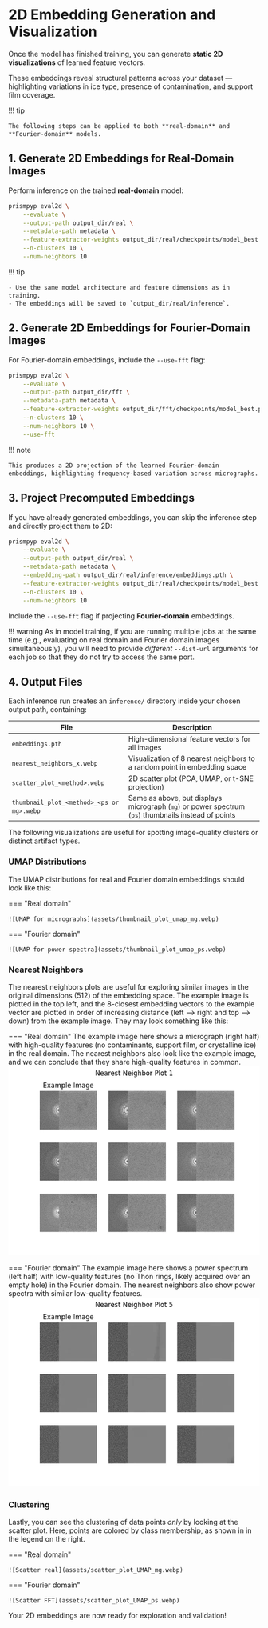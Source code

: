 # 2D Embedding Generation and Visualization

Once the model has finished training, you can generate **static 2D visualizations** of learned feature vectors.  

These embeddings reveal structural patterns across your dataset — highlighting variations in ice type, presence of contamination, and support film coverage.

!!! tip

    The following steps can be applied to both **real-domain** and **Fourier-domain** models.

## 1. Generate 2D Embeddings for Real-Domain Images

Perform inference on the trained **real-domain** model:

```bash
prismpyp eval2d \
    --evaluate \
    --output-path output_dir/real \
    --metadata-path metadata \
    --feature-extractor-weights output_dir/real/checkpoints/model_best.pth.tar \
    --n-clusters 10 \
    --num-neighbors 10
```

!!! tip

    - Use the same model architecture and feature dimensions as in training.  
    - The embeddings will be saved to `output_dir/real/inference`.

## 2. Generate 2D Embeddings for Fourier-Domain Images

For Fourier-domain embeddings, include the `--use-fft` flag:

```bash
prismpyp eval2d \
    --evaluate \
    --output-path output_dir/fft \
    --metadata-path metadata \
    --feature-extractor-weights output_dir/fft/checkpoints/model_best.pth.tar \
    --n-clusters 10 \
    --num-neighbors 10 \
    --use-fft
```

!!! note

    This produces a 2D projection of the learned Fourier-domain embeddings, highlighting frequency-based variation across micrographs.

## 3. Project Precomputed Embeddings

If you have already generated embeddings, you can skip the inference step and directly project them to 2D:

```bash
prismpyp eval2d \
    --evaluate \
    --output-path output_dir/real \
    --metadata-path metadata \
    --embedding-path output_dir/real/inference/embeddings.pth \
    --feature-extractor-weights output_dir/real/checkpoints/model_best.pth.tar \
    --n-clusters 10 \
    --num-neighbors 10
```

Include the `--use-fft` flag if projecting **Fourier-domain** embeddings.

!!! warning 
    As in model training, if you are running multiple jobs at the same time (e.g., evaluating on real domain and Fourier domain images simultaneously), you will need to provide *different* `--dist-url` arguments for each job so that they do not try to access the same port.

## 4. Output Files

Each inference run creates an `inference/` directory inside your chosen output path, containing:

| File | Description |
|------|--------------|
| `embeddings.pth` | High-dimensional feature vectors for all images |
| `nearest_neighbors_x.webp` | Visualization of 8 nearest neighbors to a random point in embedding space |
| `scatter_plot_<method>.webp` | 2D scatter plot (PCA, UMAP, or t-SNE projection) |
| `thumbnail_plot_<method>_<ps or mg>.webp` | Same as above, but displays micrograph (`mg`) or power spectrum (`ps`) thumbnails instead of points |

The following visualizations are useful for spotting image-quality clusters or distinct artifact types.

### UMAP Distributions

The UMAP distributions for real and Fourier domain embeddings should look like this:  

=== "Real domain"

    ![UMAP for micrographs](assets/thumbnail_plot_umap_mg.webp)

=== "Fourier domain"

    ![UMAP for power spectra](assets/thumbnail_plot_umap_ps.webp)

### Nearest Neighbors

The nearest neighbors plots are useful for exploring similar images in the original dimensions (512) of the embedding space. The example image is plotted in the top left, and the 8-closest embedding vectors to the example vector are plotted in order of increasing distance (left --> right and top --> down) from the example image. They may look something like this:

=== "Real domain"
    The example image here shows a micrograph (right half) with high-quality features (no contaminants, support film, or crystalline ice) in the real domain. The nearest neighbors also look like the example image, and we can conclude that they share high-quality features in common.
    ![Nearest neighbors real](assets/nearest_neighbors_mg.webp)

=== "Fourier domain"
    The example image here shows a power spectrum (left half) with low-quality features (no Thon rings, likely acquired over an empty hole) in the Fourier domain. The nearest neighbors also show power spectra with similar low-quality features.
    ![Nearest neighbors FFT](assets/nearest_neighbors_ps.webp)

### Clustering

Lastly, you can see the clustering of data points *only* by looking at the scatter plot. Here, points are colored by class membership, as shown in in the legend on the right.

=== "Real domain"

    ![Scatter real](assets/scatter_plot_UMAP_mg.webp)

=== "Fourier domain"

    ![Scatter FFT](assets/scatter_plot_UMAP_ps.webp)

Your 2D embeddings are now ready for exploration and validation!